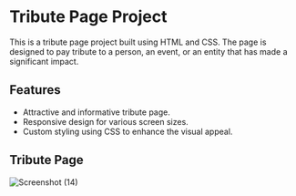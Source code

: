 # Tribute Page Project

This is a tribute page project built using HTML and CSS. The page is designed to pay tribute to a person, an event, or an entity that has made a significant impact.

## Features
- Attractive and informative tribute page.
- Responsive design for various screen sizes.
- Custom styling using CSS to enhance the visual appeal.

## Tribute Page
![Screenshot (14)](https://github.com/Preeti980/tributePage-/assets/114865373/cfecfe6a-158e-4ae6-9948-96a98eed01da)


